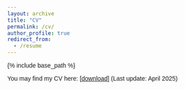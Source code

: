 ```yaml
---
layout: archive
title: "CV"
permalink: /cv/
author_profile: true
redirect_from:
  - /resume
---
```


{% include base_path %}

<style>
body {
  font-family: Arial, sans-serif;
  font-size: 14px;
}
</style>

You may find my CV here: [[download](/files/CV.pdf)] (Last update: April 2025)
